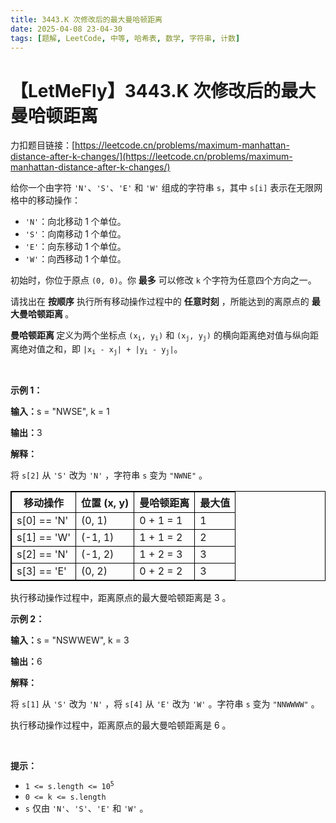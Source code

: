 ```yaml
---
title: 3443.K 次修改后的最大曼哈顿距离
date: 2025-04-08 23-04-30
tags: [题解, LeetCode, 中等, 哈希表, 数学, 字符串, 计数]
---
```


# 【LetMeFly】3443.K 次修改后的最大曼哈顿距离

力扣题目链接：[https://leetcode.cn/problems/maximum-manhattan-distance-after-k-changes/](https://leetcode.cn/problems/maximum-manhattan-distance-after-k-changes/)

<p>给你一个由字符 <code>'N'</code>、<code>'S'</code>、<code>'E'</code> 和 <code>'W'</code> 组成的字符串 <code>s</code>，其中 <code>s[i]</code> 表示在无限网格中的移动操作：</p>

<ul>
	<li><code>'N'</code>：向北移动 1 个单位。</li>
	<li><code>'S'</code>：向南移动 1 个单位。</li>
	<li><code>'E'</code>：向东移动 1 个单位。</li>
	<li><code>'W'</code>：向西移动 1 个单位。</li>
</ul>

<p>初始时，你位于原点 <code>(0, 0)</code>。你 <strong>最多</strong> 可以修改 <code>k</code> 个字符为任意四个方向之一。</p>

<p>请找出在 <strong>按顺序</strong> 执行所有移动操作过程中的 <strong>任意时刻</strong> ，所能达到的离原点的&nbsp;<strong>最大曼哈顿距离&nbsp;</strong>。</p>

<p><strong>曼哈顿距离&nbsp;</strong>定义为两个坐标点 <code>(x<sub>i</sub>, y<sub>i</sub>)</code> 和 <code>(x<sub>j</sub>, y<sub>j</sub>)</code> 的横向距离绝对值与纵向距离绝对值之和，即 <code>|x<sub>i</sub> - x<sub>j</sub>| + |y<sub>i</sub> - y<sub>j</sub>|</code>。</p>

<p>&nbsp;</p>

<p><b>示例 1：</b></p>

<div class="example-block">
<p><span class="example-io"><b>输入：</b>s = "NWSE", k = 1</span></p>

<p><span class="example-io"><b>输出：</b>3</span></p>

<p><b>解释：</b></p>

<p>将&nbsp;<code>s[2]</code>&nbsp;从&nbsp;<code>'S'</code>&nbsp;改为&nbsp;<code>'N'</code> ，字符串&nbsp;<code>s</code>&nbsp;变为&nbsp;<code>"NWNE"</code> 。</p>

<table style="border: 1px solid black;">
	<thead>
		<tr>
			<th style="border: 1px solid black;">移动操作</th>
			<th style="border: 1px solid black;">位置 (x, y)</th>
			<th style="border: 1px solid black;">曼哈顿距离</th>
			<th style="border: 1px solid black;">最大值</th>
		</tr>
	</thead>
	<tbody>
		<tr>
			<td style="border: 1px solid black;">s[0] == 'N'</td>
			<td style="border: 1px solid black;">(0, 1)</td>
			<td style="border: 1px solid black;">0 + 1 = 1</td>
			<td style="border: 1px solid black;">1</td>
		</tr>
		<tr>
			<td style="border: 1px solid black;">s[1] == 'W'</td>
			<td style="border: 1px solid black;">(-1, 1)</td>
			<td style="border: 1px solid black;">1 + 1 = 2</td>
			<td style="border: 1px solid black;">2</td>
		</tr>
		<tr>
			<td style="border: 1px solid black;">s[2] == 'N'</td>
			<td style="border: 1px solid black;">(-1, 2)</td>
			<td style="border: 1px solid black;">1 + 2 = 3</td>
			<td style="border: 1px solid black;">3</td>
		</tr>
		<tr>
			<td style="border: 1px solid black;">s[3] == 'E'</td>
			<td style="border: 1px solid black;">(0, 2)</td>
			<td style="border: 1px solid black;">0 + 2 = 2</td>
			<td style="border: 1px solid black;">3</td>
		</tr>
	</tbody>
</table>

<p>执行移动操作过程中，距离原点的最大曼哈顿距离是 3 。</p>
</div>

<p><b>示例 2：</b></p>

<div class="example-block">
<p><span class="example-io"><b>输入：</b>s = "NSWWEW", k = 3</span></p>

<p><span class="example-io"><b>输出：</b>6</span></p>

<p><b>解释：</b></p>

<p>将&nbsp;<code>s[1]</code>&nbsp;从&nbsp;<code>'S'</code>&nbsp;改为&nbsp;<code>'N'</code> ，将&nbsp;<code>s[4]</code>&nbsp;从&nbsp;<code>'E'</code>&nbsp;改为&nbsp;<code>'W'</code> 。字符串&nbsp;<code>s</code>&nbsp;变为&nbsp;<code>"NNWWWW"</code>&nbsp;。</p>

<p>执行移动操作过程中，距离原点的最大曼哈顿距离是 6&nbsp;。</p>
</div>

<p>&nbsp;</p>

<p><b>提示：</b></p>

<ul>
	<li><code>1 &lt;= s.length &lt;= 10<sup>5</sup></code></li>
	<li><code>0 &lt;= k &lt;= s.length</code></li>
	<li><code>s</code>&nbsp;仅由&nbsp;<code>'N'</code>、<code>'S'</code>、<code>'E'</code>&nbsp;和&nbsp;<code>'W'</code> 。</li>
</ul>


    